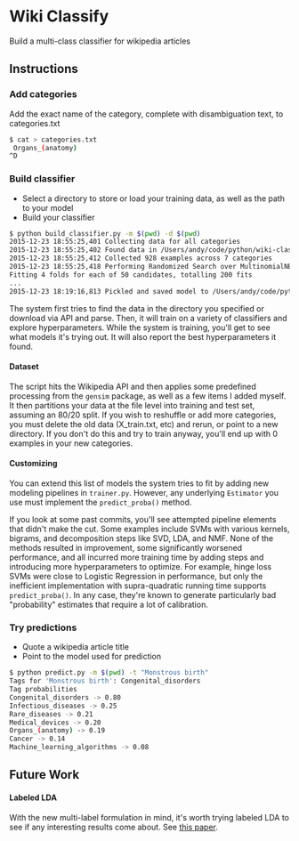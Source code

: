 # Wiki Classify

Build a multi-class classifier for wikipedia articles 

## Instructions

### Add categories
Add the exact name of the category, complete with disambiguation text, to categories.txt

```bash
$ cat > categories.txt
 Organs_(anatomy)
^D
```

### Build classifier

* Select a directory to store or load your training data, as well as the path to your model
* Build your classifier

```bash
$ python build_classifier.py -m $(pwd) -d $(pwd)
2015-12-23 18:55:25,401 Collecting data for all categories
2015-12-23 18:55:25,402 Found data in /Users/andy/code/python/wiki-classify:
2015-12-23 18:55:25,412 Collected 928 examples across 7 categories
2015-12-23 18:55:25,418 Performing Randomized Search over MultinomialNB Parameters
Fitting 4 folds for each of 50 candidates, totalling 200 fits
...
2015-12-23 18:19:16,813 Pickled and saved model to /Users/andy/code/python/wiki-classify/model.pkl
```

The system first tries to find the data in the directory you specified or download via API and parse.
Then, it will train on a variety of classifiers and explore hyperparameters.
While the system is training, you'll get to see what models it's trying out.
It will also report the best hyperparameters it found.

#### Dataset

The script hits the Wikipedia API and then applies some predefined processing from the `gensim` package, as well as a few items I added myself.
It then partitions your data at the file level into training and test set, assuming an 80/20 split.
If you wish to reshuffle or add more categories, you must delete the old data (X_train.txt, etc) and rerun, or point to a new directory.
If you don't do this and try to train anyway, you'll end up with 0 examples in your new categories.

#### Customizing

You can extend this list of models the system tries to fit by adding new modeling pipelines in `trainer.py`.
However, any underlying `Estimator` you use must implement the `predict_proba()` method.

If you look at some past commits, you'll see attempted pipeline elements that didn't make the cut.
Some examples include SVMs with various kernels, bigrams, and decomposition steps like SVD, LDA, and NMF.
None of the methods resulted in improvement, some significantly worsened performance, and all incurred more training time by adding steps and introducing more hyperparameters to optimize.
For example, hinge loss SVMs were close to Logistic Regression in performance, but only the inefficient implementation with supra-quadratic running time supports `predict_proba()`. In any case, they're known to generate particularly bad "probability" estimates that require a lot of calibration.

### Try predictions

* Quote a wikipedia article title
* Point to the model used for prediction

```bash
$ python predict.py -m $(pwd) -t "Monstrous birth"
Tags for 'Monstrous birth': Congenital_disorders
Tag probabilities
Congenital_disorders -> 0.80
Infectious_diseases -> 0.25
Rare_diseases -> 0.21
Medical_devices -> 0.20
Organs_(anatomy) -> 0.19
Cancer -> 0.14
Machine_learning_algorithms -> 0.08
```

## Future Work

#### Labeled LDA

With the new multi-label formulation in mind, it's worth trying labeled LDA to see if any interesting results come about. See [this paper](http://www-nlp.stanford.edu/cmanning/papers/llda-emnlp09.pdf).
